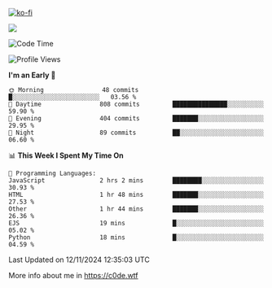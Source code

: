 [![ko-fi](https://ko-fi.com/img/githubbutton_sm.svg)](https://ko-fi.com/Z8Z4Y2LKX)

<a href="https://wakatime.com"><img src="https://wakatime.com/share/@c0dezin/b7f18a7c-ab3a-40b8-8bc7-b1b7bf71f1d6.svg" /></a>

<!--START_SECTION:waka-->
![Code Time](http://img.shields.io/badge/Code%20Time-143%20hrs%2058%20mins-blue)

![Profile Views](http://img.shields.io/badge/Profile%20Views-0-blue)

**I'm an Early 🐤** 

```text
🌞 Morning                48 commits          █░░░░░░░░░░░░░░░░░░░░░░░░   03.56 % 
🌆 Daytime                808 commits         ███████████████░░░░░░░░░░   59.90 % 
🌃 Evening                404 commits         ███████░░░░░░░░░░░░░░░░░░   29.95 % 
🌙 Night                  89 commits          ██░░░░░░░░░░░░░░░░░░░░░░░   06.60 % 
```


📊 **This Week I Spent My Time On** 

```text
💬 Programming Languages: 
JavaScript               2 hrs 2 mins        ████████░░░░░░░░░░░░░░░░░   30.93 % 
HTML                     1 hr 48 mins        ███████░░░░░░░░░░░░░░░░░░   27.53 % 
Other                    1 hr 44 mins        ███████░░░░░░░░░░░░░░░░░░   26.36 % 
EJS                      19 mins             █░░░░░░░░░░░░░░░░░░░░░░░░   05.02 % 
Python                   18 mins             █░░░░░░░░░░░░░░░░░░░░░░░░   04.59 % 
```


 Last Updated on 12/11/2024 12:35:03 UTC
<!--END_SECTION:waka-->

More info about me in https://c0de.wtf

